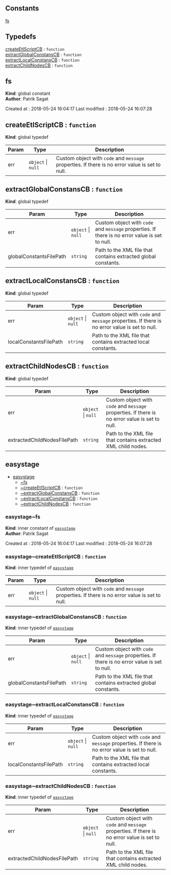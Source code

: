 ## Constants

<dl>
<dt><a href="#fs">fs</a></dt>
<dd></dd>
</dl>

## Typedefs

<dl>
<dt><a href="#createEtlScriptCB">createEtlScriptCB</a> : <code>function</code></dt>
<dd></dd>
<dt><a href="#extractGlobalConstansCB">extractGlobalConstansCB</a> : <code>function</code></dt>
<dd></dd>
<dt><a href="#extractLocalConstansCB">extractLocalConstansCB</a> : <code>function</code></dt>
<dd></dd>
<dt><a href="#extractChildNodesCB">extractChildNodesCB</a> : <code>function</code></dt>
<dd></dd>
</dl>

<a name="fs"></a>

## fs
**Kind**: global constant  
**Author**: Patrik SagatCreated at     : 2018-05-24 16:04:17 Last modified  : 2018-05-24 16:07:28  
<a name="createEtlScriptCB"></a>

## createEtlScriptCB : <code>function</code>
**Kind**: global typedef  

| Param | Type | Description |
| --- | --- | --- |
| err | <code>object</code> \| <code>null</code> | Custom object with `code` and `message` properties. If there is no error value is set to null. |

<a name="extractGlobalConstansCB"></a>

## extractGlobalConstansCB : <code>function</code>
**Kind**: global typedef  

| Param | Type | Description |
| --- | --- | --- |
| err | <code>object</code> \| <code>null</code> | Custom object with `code` and `message` properties. If there is no error value is set to null. |
| globalConstantsFilePath | <code>string</code> | Path to the XML file that contains extracted global constants. |

<a name="extractLocalConstansCB"></a>

## extractLocalConstansCB : <code>function</code>
**Kind**: global typedef  

| Param | Type | Description |
| --- | --- | --- |
| err | <code>object</code> \| <code>null</code> | Custom object with `code` and `message` properties. If there is no error value is set to null. |
| localConstantsFilePath | <code>string</code> | Path to the XML file that contains extracted local constants. |

<a name="extractChildNodesCB"></a>

## extractChildNodesCB : <code>function</code>
**Kind**: global typedef  

| Param | Type | Description |
| --- | --- | --- |
| err | <code>object</code> \| <code>null</code> | Custom object with `code` and `message` properties. If there is no error value is set to null. |
| extractedChildNodesFilePath | <code>string</code> | Path to the XML file that contains extracted XML child nodes. |

<a name="module_easystage"></a>

## easystage

* [easystage](#module_easystage)
    * [~fs](#module_easystage..fs)
    * [~createEtlScriptCB](#module_easystage..createEtlScriptCB) : <code>function</code>
    * [~extractGlobalConstansCB](#module_easystage..extractGlobalConstansCB) : <code>function</code>
    * [~extractLocalConstansCB](#module_easystage..extractLocalConstansCB) : <code>function</code>
    * [~extractChildNodesCB](#module_easystage..extractChildNodesCB) : <code>function</code>

<a name="module_easystage..fs"></a>

### easystage~fs
**Kind**: inner constant of [<code>easystage</code>](#module_easystage)  
**Author**: Patrik SagatCreated at     : 2018-05-24 16:04:17 Last modified  : 2018-05-24 16:07:28  
<a name="module_easystage..createEtlScriptCB"></a>

### easystage~createEtlScriptCB : <code>function</code>
**Kind**: inner typedef of [<code>easystage</code>](#module_easystage)  

| Param | Type | Description |
| --- | --- | --- |
| err | <code>object</code> \| <code>null</code> | Custom object with `code` and `message` properties. If there is no error value is set to null. |

<a name="module_easystage..extractGlobalConstansCB"></a>

### easystage~extractGlobalConstansCB : <code>function</code>
**Kind**: inner typedef of [<code>easystage</code>](#module_easystage)  

| Param | Type | Description |
| --- | --- | --- |
| err | <code>object</code> \| <code>null</code> | Custom object with `code` and `message` properties. If there is no error value is set to null. |
| globalConstantsFilePath | <code>string</code> | Path to the XML file that contains extracted global constants. |

<a name="module_easystage..extractLocalConstansCB"></a>

### easystage~extractLocalConstansCB : <code>function</code>
**Kind**: inner typedef of [<code>easystage</code>](#module_easystage)  

| Param | Type | Description |
| --- | --- | --- |
| err | <code>object</code> \| <code>null</code> | Custom object with `code` and `message` properties. If there is no error value is set to null. |
| localConstantsFilePath | <code>string</code> | Path to the XML file that contains extracted local constants. |

<a name="module_easystage..extractChildNodesCB"></a>

### easystage~extractChildNodesCB : <code>function</code>
**Kind**: inner typedef of [<code>easystage</code>](#module_easystage)  

| Param | Type | Description |
| --- | --- | --- |
| err | <code>object</code> \| <code>null</code> | Custom object with `code` and `message` properties. If there is no error value is set to null. |
| extractedChildNodesFilePath | <code>string</code> | Path to the XML file that contains extracted XML child nodes. |

